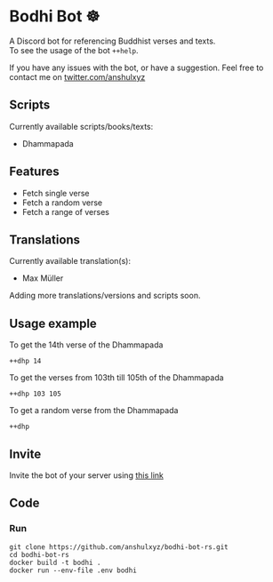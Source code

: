 # Bodhi Bot ☸️

A Discord bot for referencing Buddhist verses and texts. \
To see the usage of the bot `++help`.

If you have any issues with the bot, or have a suggestion. Feel free to contact
me on [twitter.com/anshulxyz](https://twitter.com/anshulxyz)

## Scripts

Currently available scripts/books/texts:

- Dhammapada

## Features

- Fetch single verse
- Fetch a random verse
- Fetch a range of verses

## Translations

Currently available translation(s):

- Max Müller

Adding more translations/versions and scripts soon.

## Usage example

To get the 14th verse of the Dhammapada

```
++dhp 14
```

To get the verses from 103th till 105th of the Dhammapada
```
++dhp 103 105
```

To get a random verse from the Dhammapada
```
++dhp
```

## Invite

Invite the bot of your server using [this link](https://discord.com/api/oauth2/authorize?client_id=828781402681507860&permissions=274877925376&scope=bot)

## Code

### Run
```
git clone https://github.com/anshulxyz/bodhi-bot-rs.git
cd bodhi-bot-rs
docker build -t bodhi .
docker run --env-file .env bodhi
```
